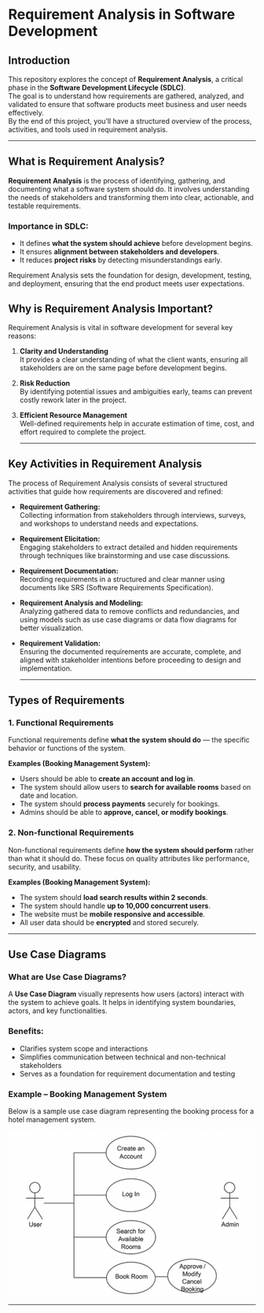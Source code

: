 # Requirement Analysis in Software Development

## Introduction  

This repository explores the concept of **Requirement Analysis**, a critical phase in the **Software Development Lifecycle (SDLC)**.  
The goal is to understand how requirements are gathered, analyzed, and validated to ensure that software products meet business and user needs effectively.  
By the end of this project, you’ll have a structured overview of the process, activities, and tools used in requirement analysis.

---

## What is Requirement Analysis?  

**Requirement Analysis** is the process of identifying, gathering, and documenting what a software system should do. It involves understanding the needs of stakeholders and transforming them into clear, actionable, and testable requirements.  

### Importance in SDLC:

- It defines **what the system should achieve** before development begins.  
- It ensures **alignment between stakeholders and developers**.  
- It reduces **project risks** by detecting misunderstandings early.  

Requirement Analysis sets the foundation for design, development, testing, and deployment, ensuring that the end product meets user expectations.

## Why is Requirement Analysis Important?  

Requirement Analysis is vital in software development for several key reasons:

1. **Clarity and Understanding**  
   It provides a clear understanding of what the client wants, ensuring all stakeholders are on the same page before development begins.

2. **Risk Reduction**  
   By identifying potential issues and ambiguities early, teams can prevent costly rework later in the project.

3. **Efficient Resource Management**  
   Well-defined requirements help in accurate estimation of time, cost, and effort required to complete the project.

   ---

## Key Activities in Requirement Analysis  

The process of Requirement Analysis consists of several structured activities that guide how requirements are discovered and refined:

- **Requirement Gathering:**  
  Collecting information from stakeholders through interviews, surveys, and workshops to understand needs and expectations.  

- **Requirement Elicitation:**  
  Engaging stakeholders to extract detailed and hidden requirements through techniques like brainstorming and use case discussions.  

- **Requirement Documentation:**  
  Recording requirements in a structured and clear manner using documents like SRS (Software Requirements Specification).  

- **Requirement Analysis and Modeling:**  
  Analyzing gathered data to remove conflicts and redundancies, and using models such as use case diagrams or data flow diagrams for better visualization.  

- **Requirement Validation:**  
  Ensuring the documented requirements are accurate, complete, and aligned with stakeholder intentions before proceeding to design and implementation.

  ---

## Types of Requirements  

### 1. Functional Requirements  

Functional requirements define **what the system should do** — the specific behavior or functions of the system.  

**Examples (Booking Management System):**  

- Users should be able to **create an account and log in**.  
- The system should allow users to **search for available rooms** based on date and location.  
- The system should **process payments** securely for bookings.  
- Admins should be able to **approve, cancel, or modify bookings**.  

### 2. Non-functional Requirements  

Non-functional requirements define **how the system should perform** rather than what it should do. These focus on quality attributes like performance, security, and usability.  

**Examples (Booking Management System):**  
- The system should **load search results within 2 seconds**.  
- The system should handle **up to 10,000 concurrent users**.  
- The website must be **mobile responsive and accessible**.  
- All user data should be **encrypted** and stored securely.

---

## Use Case Diagrams  

### What are Use Case Diagrams?  
A **Use Case Diagram** visually represents how users (actors) interact with the system to achieve goals. It helps in identifying system boundaries, actors, and key functionalities.  

### Benefits:  
- Clarifies system scope and interactions  
- Simplifies communication between technical and non-technical stakeholders  
- Serves as a foundation for requirement documentation and testing  

### Example – Booking Management System  
Below is a sample use case diagram representing the booking process for a hotel management system.  

![Booking Management System Use Case Diagram](./alx-booking-uc.png)

---

